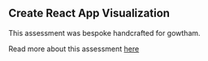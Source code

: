 ## Create React App Visualization

This assessment was bespoke handcrafted for gowtham.

Read more about this assessment [here](https://react.eogresources.com)
